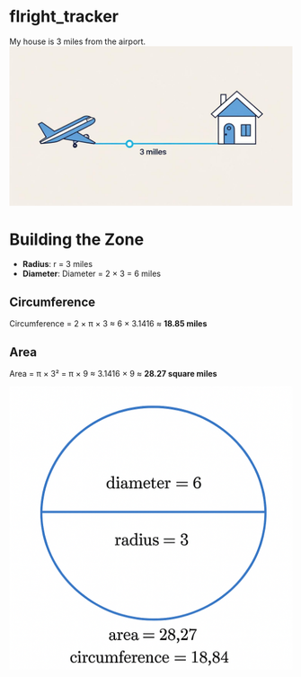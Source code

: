 # flright_tracker
My house is 3 miles from the airport.
![image](Media/distance_to_airport.png)


# Building the Zone

- **Radius**: r = 3 miles
- **Diameter**: Diameter = 2 × 3 = 6 miles

## Circumference

Circumference = 2 × π × 3 ≈ 6 × 3.1416 ≈ **18.85 miles**

## Area

Area = π × 3² = π × 9 ≈ 3.1416 × 9 ≈ **28.27 square miles**

![image](Media/zone_graph.png)